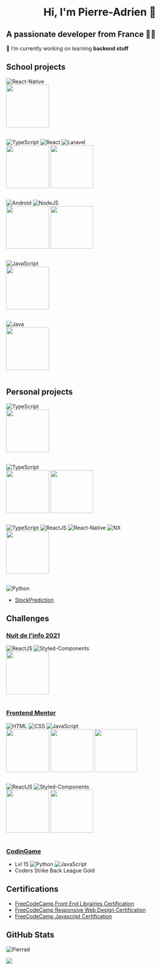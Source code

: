 <h1 align="center">Hi, I'm Pierre-Adrien 👋</h1>
<h2>A passionate developer from France 👨‍💻</h3>

🔭 I’m currently working on learning **backend stuff** <br />

## School projects

<img src="https://img.shields.io/badge/React_Native-20232A?style=flat&logo=react&logoColor=61DAFB" alt="React-Native" /><br/>
<a href="https://github.com/Pierrad/Tamou" title="Hybrid Multicategories meeting app"><img align="center" height="115" src="https://github-readme-stats.vercel.app/api/pin/?username=Pierrad&repo=Tamou&theme=tokyonight"></a>
<br /><br />

<img src="https://img.shields.io/badge/TypeScript-007ACC?style=flat&logo=typescript&logoColor=white" alt="TypeScript" /> <img src="https://img.shields.io/badge/React-20232A?style=flat&logo=react&logoColor=61DAFB" alt="React" /> <img src="https://img.shields.io/badge/Laravel-FF2D20?style=flat&logo=laravel&logoColor=white" alt="Laravel" /><br/>
<a href="https://github.com/Pierrad/GeoSpot" title="GeoSpot - Explore the world & find gems around you"><img align="center" height="115" src="https://github-readme-stats.vercel.app/api/pin/?username=Pierrad&repo=GeoSpot&theme=tokyonight"></a>
<a href="https://github.com/Pierrad/GeoSpot_API" title="GeoSpot Backend API"><img align="center" height="115" src="https://github-readme-stats.vercel.app/api/pin/?username=Pierrad&repo=GeoSpot_API&theme=tokyonight"></a>
<br /><br />

<img src="https://img.shields.io/badge/Android-3DDC84?style=flat&logo=android&logoColor=white" alt="Android" /> <img src="https://img.shields.io/badge/node.js-6DA55F?style=flat&logo=node.js&logoColor=white" alt="NodeJS" /><br/>
<a href="https://github.com/Pierrad/InstaDAM" title="InstaDAM - a simple Instagram replica"><img align="center" height="115" src="https://github-readme-stats.vercel.app/api/pin/?username=Pierrad&repo=InstaDAM&theme=tokyonight"></a>
<a href="https://github.com/Pierrad/InstaDAM_API" title="Backend for the InstaDAM project"><img align="center" height="115" src="https://github-readme-stats.vercel.app/api/pin/?username=Pierrad&repo=InstaDAM_API&theme=tokyonight"></a>
<br /><br />

<img src="https://img.shields.io/badge/JavaScript-F7DF1E?style=flat&logo=javascript&logoColor=black" alt="JavaScript" /><br/>
<a href="https://github.com/Pierrad/SneakersApp" title="Sneakers web shop"><img align="center" height="115" src="https://github-readme-stats.vercel.app/api/pin/?username=Pierrad&repo=SneakersApp&theme=tokyonight"></a>
<br /><br />

<img src="https://img.shields.io/badge/Java-ED8B00?style=flat&logo=java&logoColor=white" alt="Java"/><br/>
<a href="https://github.com/Pierrad/DecentralizedChatApp" title="Decentralized P2P Messaging app"><img align="center" height="115" src="https://github-readme-stats.vercel.app/api/pin/?username=Pierrad&repo=DecentralizedChatApp&theme=tokyonight"></a>
<br /><br />

## Personal projects

<img src="https://img.shields.io/badge/TypeScript-007ACC?style=flat&logo=typescript&logoColor=white" alt="TypeScript" /><br />
<a href="https://github.com/Pierrad/obsidian-github-copilot" title="A bridge between Obsidian and Github Copilot"><img align="center" height="115" src="https://github-readme-stats.vercel.app/api/pin/?username=Pierrad&repo=obsidian-github-copilot&theme=tokyonight"></a>
<br /><br />

<img src="https://img.shields.io/badge/TypeScript-007ACC?style=flat&logo=typescript&logoColor=white" alt="TypeScript" /><br />
<a href="https://github.com/Pierrad/SncfTrainTimes" title="Raycast extension to fetch train times for SNCF train lines"><img align="center" height="115" src="https://github-readme-stats.vercel.app/api/pin/?username=Pierrad&repo=SncfTrainTimes&theme=tokyonight"></a>
<a href="https://github.com/Pierrad/sncf-api-wrapper" title="Fully typed wrapper for the SNCF API"><img align="center" height="115" src="https://github-readme-stats.vercel.app/api/pin/?username=Pierrad&repo=sncf-api-wrapper&theme=tokyonight"></a>
<br /><br />


<img src="https://img.shields.io/badge/TypeScript-007ACC?style=flat&logo=typescript&logoColor=white" alt="TypeScript" /> <img src="https://img.shields.io/badge/React-20232A?style=flat&logo=react&logoColor=61DAFB" alt="ReactJS" /> <img src="https://img.shields.io/badge/React_Native-20232A?style=flat&logo=react&logoColor=61DAFB" alt="React-Native" /> <img src="https://img.shields.io/badge/nx-143055?style=flat&logo=nx&logoColor=white" alt="NX" /><br />
<a href="https://github.com/Pierrad/TodoProject" title="NX Monorepo for a multiplatform TODO app"><img align="center" height="115" src="https://github-readme-stats.vercel.app/api/pin/?username=Pierrad&repo=TodoProject&theme=tokyonight"></a>
<br /><br />

<img src="https://img.shields.io/badge/Python-3776AB?style=flat&logo=python&logoColor=white" alt="Python" /> <br/>
  - <a href="https://github.com/Pierrad/IA_Python/tree/master/Stock_Prediction">StockPrediction</a> 

## Challenges

### <a href="https://www.nuitdelinfo.com/"> Nuit de l'info 2021 </a>

<img src="https://img.shields.io/badge/React-20232A?style=flat&logo=react&logoColor=61DAFB" alt="ReactJS" /> <img src="https://img.shields.io/badge/styled--components-DB7093?style=flat&logo=styled-components&logoColor=white" alt="Styled-Components" /> <br />
<a href="https://github.com/Pierrad/NDI-2021-Front" title="Front part of the 2021 edition of 'La nuit de l'info'"><img align="center" height="115" src="https://github-readme-stats.vercel.app/api/pin/?username=Pierrad&repo=NDI-2021-Front&theme=tokyonight"></a>
<br /><br />

### <a href="https://www.frontendmentor.io/challenges"> Frontend Mentor </a>

<img src="https://img.shields.io/badge/HTML5-E34F26?style=flat&logo=html5&logoColor=white" alt="HTML" /> <img src="https://img.shields.io/badge/CSS3-1572B6?style=flat&logo=css3&logoColor=white" alt="CSS" /> <img src="https://img.shields.io/badge/JavaScript-F7DF1E?style=flat&logo=javascript&logoColor=black" alt="JavaScript" /> <br/>
<a href="https://github.com/Pierrad/FrontendMentor_ProfileCard" title="Frontend Mentor ProfileCard challenge"><img align="center" height="115" src="https://github-readme-stats.vercel.app/api/pin/?username=Pierrad&repo=FrontendMentor_ProfileCard&theme=tokyonight"></a>
<a href="https://github.com/Pierrad/FrontendMentor_FAQ" title="Frontend Mentor FAQ challenge"><img align="center" height="115" src="https://github-readme-stats.vercel.app/api/pin/?username=Pierrad&repo=FrontendMentor_FAQ&theme=tokyonight"></a>
<a href="https://github.com/Pierrad/FrontendMentor_SocialProof" title="Frontend Mentor SocialProof challenge"><img align="center" height="115" src="https://github-readme-stats.vercel.app/api/pin/?username=Pierrad&repo=FrontendMentor_SocialProof&theme=tokyonight"></a>
<br /><br />

<img src="https://img.shields.io/badge/React-20232A?style=flat&logo=react&logoColor=61DAFB" alt="ReactJS" /> <img src="https://img.shields.io/badge/styled--components-DB7093?style=flat&logo=styled-components&logoColor=white" alt="Styled-Components" /> <br/>
<a href="https://github.com/Pierrad/FrontendMentor_ComingSoon" title="Frontend Mentor ComingSoon challenge"><img align="center" height="115" src="https://github-readme-stats.vercel.app/api/pin/?username=Pierrad&repo=FrontendMentor_ComingSoon&theme=tokyonight"></a>
<a href="https://github.com/Pierrad/FrontendMentor_LandingPage" title="Frontend Mentor LandingPage challenge"><img align="center" height="115" src="https://github-readme-stats.vercel.app/api/pin/?username=Pierrad&repo=FrontendMentor_LandingPage&theme=tokyonight"></a>
<br /><br />

### <a href="https://www.codingame.com/profile/e39c47b6d62de02097ac0e23966fbd203133923"> CodinGame </a>
  - Lvl 15 <img src="https://img.shields.io/badge/Python-3776AB?style=flat&logo=python&logoColor=white" alt="Python" /> <img src="https://img.shields.io/badge/JavaScript-F7DF1E?style=flat&logo=javascript&logoColor=black" alt="JavaScript" />
  - Coders Strike Back League Gold

## Certifications
  - <a href="https://github.com/Pierrad/FreeCodeCamp_ReactJS"> FreeCodeCamp Front End Librairies Certification </a><br>
  - <a href="https://github.com/Pierrad/FreeCodeCamp_HTML_CSS"> FreeCodeCamp Responsive Web Design Certification </a>
  - <a href="https://github.com/Pierrad/FreeCodeCamp_JavaScript"> FreeCodeCamp Javascript Certification </a>


## GitHub Stats

<p><img src="https://github-readme-streak-stats.herokuapp.com/?user=Pierrad&theme=radical&hide_border=false" alt="Pierrad" /></p>

![](https://komarev.com/ghpvc/?username=Pierrad&color=red)
